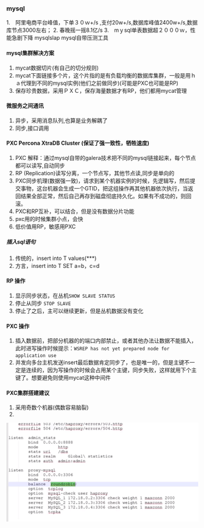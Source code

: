 ### mysql
1.　阿里电商平台峰值，下单３０ｗ+/s ,支付20w+/s,数据库峰值2400w+/s,数据库节点3000左右；
2. 春晚摇一摇8.1亿/s
3.　mｙsql单表数据超２０００ｗ，性能急剧下降
mysqlslap mysql自带压测工具

#### mysql集群解决方案
1. mycat数据切片(有自己的切分规则)
2. mycat下面链接多个片，这个片指的是有负载均衡的数据库集群，一般是用ｈａ代理到不同的mysql实例(他们之前做同步)(可能是PXC也可能是RP)
3. 保存珍贵数据，采用ＰＸＣ，保存海量数据才有RP，他们都用mycat管理

#### 微服务之间通讯
1. 异步，采用消息队列,也算是业务解耦了
2. 同步,接口调用

#### PXC Percona XtraDB Cluster (保证了强一致性，牺牲速度)
1. PXC 解释：通过mysql自带的galera技术把不同的mysql链接起来，每个节点都可以读写,自动同步
2. RP (Replication)读写分离，一个节点写，其他节点读,同步是单向的
3. PXC同步机理(数据强一致)，请求到某个机器实例的时候，先逻辑写，然后提交事物，这台机器会生成一个GTID，把这组操作再其他机器依次执行，当返回结果全部正常，然后自己再存到磁盘彻底持久化。如果有不成功的，则回滚。
4. PXC和RP互补，可以结合，但是没有数据分片功能
5. pxc用的时候集群小点，会快
6. 低价值用RP，敏感用PXC

##### 插入sql语句
1. 传统的，insert into T values(***)
2. 方言，insert into T SET a=b，c=d

#### RP 操作
1. 显示同步状态，在丛机`SHOW SLAVE STATUS`
2. 停止从同步 `STOP SLAVE`
3. 停止了之后，主可以继续更新，但是丛机数据没有变化

#### PXC 操作
1. 插入数据前，把部分机器的的端口内部禁止，或者其他办法让数据不能插入，此时进写操作时候提示：`WSREP has not yet prepared node for application use`
2. 并发向多台主机发送insert最后数据肯定同步了，也是唯一的，但是主键不一定是连续的，因为写操作的时候会占用某个主键，同步失败，这样就用下个主键了。想要避免则使用mycat这种中间件

#### PXC集群搭建建议
1. 采用奇数个机器(偶数容易脑裂)
2. 
![avatar](./img/ha-admin-tcp.png)